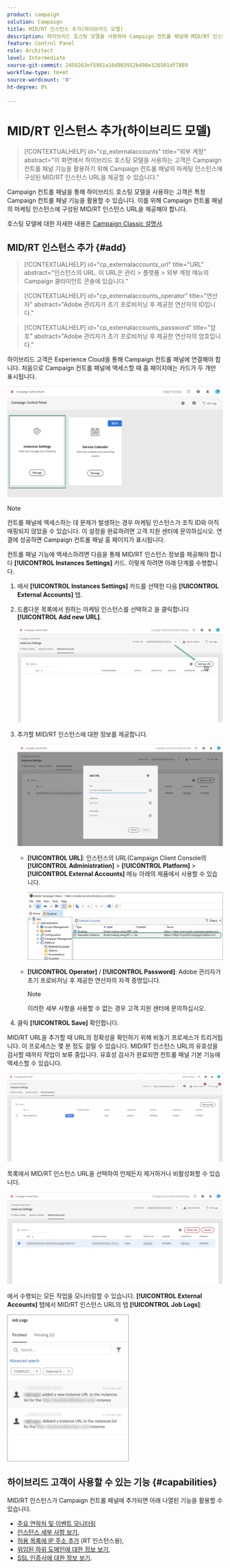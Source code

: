 ```yaml
---
product: campaign
solution: Campaign
title: MID/RT 인스턴스 추가(하이브리드 모델)
description: 하이브리드 호스팅 모델을 사용하여 Campaign 컨트롤 패널에 MID/RT 인스턴스를 추가하는 방법을 알아봅니다.
feature: Control Panel
role: Architect
level: Intermediate
source-git-commit: 2458263ef5981a16d983912b498e320501df7889
workflow-type: tm+mt
source-wordcount: '0'
ht-degree: 0%

---
```



# MID/RT 인스턴스 추가(하이브리드 모델)

>[!CONTEXTUALHELP]
>id="cp_externalaccounts"
>title="외부 계정"
>abstract="이 화면에서 하이브리드 호스팅 모델을 사용하는 고객은 Campaign 컨트롤 패널 기능을 활용하기 위해 Campaign 컨트롤 패널의 마케팅 인스턴스에 구성된 MID/RT 인스턴스 URL을 제공할 수 있습니다."

Campaign 컨트롤 패널을 통해 하이브리드 호스팅 모델을 사용하는 고객은 특정 Campaign 컨트롤 패널 기능을 활용할 수 있습니다. 이를 위해 Campaign 컨트롤 패널의 마케팅 인스턴스에 구성된 MID/RT 인스턴스 URL을 제공해야 합니다.

호스팅 모델에 대한 자세한 내용은 [Campaign Classic 설명서](https://experienceleague.adobe.com/docs/campaign-classic/using/installing-campaign-classic/architecture-and-hosting-models/hosting-models-lp/hosting-models.html).

## MID/RT 인스턴스 추가 {#add}

>[!CONTEXTUALHELP]
>id="cp_externalaccounts_url"
>title="URL"
>abstract="인스턴스의 URL. 이 URL은 관리 > 플랫폼 > 외부 계정 메뉴의 Campaign 클라이언트 콘솔에 있습니다."

>[!CONTEXTUALHELP]
>id="cp_externalaccounts_operator"
>title="연산자"
>abstract="Adobe 관리자가 초기 프로비저닝 후 제공한 연산자의 ID입니다."

>[!CONTEXTUALHELP]
>id="cp_externalaccounts_password"
>title="암호"
>abstract="Adobe 관리자가 초기 프로비저닝 후 제공한 연산자의 암호입니다."

하이브리드 고객은 Experience Cloud을 통해 Campaign 컨트롤 패널에 연결해야 합니다. 처음으로 Campaign 컨트롤 패널에 액세스할 때 홈 페이지에는 카드가 두 개만 표시됩니다.

![](assets/hybrid-homepage.png)

>[!NOTE]
>
>컨트롤 패널에 액세스하는 데 문제가 발생하는 경우 마케팅 인스턴스가 조직 ID와 아직 매핑되지 않았을 수 있습니다. 이 설정을 완료하려면 고객 지원 센터에 문의하십시오. 연결에 성공하면 Campaign 컨트롤 패널 홈 페이지가 표시됩니다.

컨트롤 패널 기능에 액세스하려면 다음을 통해 MID/RT 인스턴스 정보를 제공해야 합니다 **[!UICONTROL Instances Settings]** 카드. 이렇게 하려면 아래 단계를 수행합니다.

1. 에서 **[!UICONTROL Instances Settings]** 카드를 선택한 다음 **[!UICONTROL External Accounts]** 탭.

1. 드롭다운 목록에서 원하는 마케팅 인스턴스를 선택하고 을 클릭합니다 **[!UICONTROL Add new URL]**.

   ![](assets/external-account-addbutton.png)

1. 추가할 MID/RT 인스턴스에 대한 정보를 제공합니다.

   ![](assets/external-account-add.png)

   * **[!UICONTROL URL]**: 인스턴스의 URL(Campaign Client Console의 **[!UICONTROL Administration]** > **[!UICONTROL Platform]** > **[!UICONTROL External Accounts]** 메뉴 아래의 제품에서 사용할 수 있습니다.

      ![](assets/external-account-url.png)

   * **[!UICONTROL Operator]** / **[!UICONTROL Password]**: Adobe 관리자가 초기 프로비저닝 후 제공한 연산자의 자격 증명입니다.

      >[!NOTE]
      >
      >이러한 세부 사항을 사용할 수 없는 경우 고객 지원 센터에 문의하십시오.

1. 클릭 **[!UICONTROL Save]** 확인합니다.

MID/RT URL을 추가할 때 URL의 정확성을 확인하기 위해 비동기 프로세스가 트리거됩니다. 이 프로세스는 몇 분 정도 걸릴 수 있습니다. MID/RT 인스턴스 URL의 유효성을 검사할 때까지 작업이 보류 중입니다. 유효성 검사가 완료되면 컨트롤 패널 기본 기능에 액세스할 수 있습니다.

![](assets/external-account-pending.png)

목록에서 MID/RT 인스턴스 URL을 선택하여 언제든지 제거하거나 비활성화할 수 있습니다.

![](assets/external-account-edit.png)

에서 수행되는 모든 작업을 모니터링할 수 있습니다. **[!UICONTROL External Accounts]** 탭에서 MID/RT 인스턴스 URL의 탭 **[!UICONTROL Job Logs]**:

![](assets/external-account-logs.png)

## 하이브리드 고객이 사용할 수 있는 기능 {#capabilities}

MID/RT 인스턴스가 Campaign 컨트롤 패널에 추가되면 아래 나열된 기능을 활용할 수 있습니다.

* [주요 연락처 및 이벤트 모니터링](../../service-events/service-events.md)
* [인스턴스 세부 사항 보기](../../instances-settings/using/instance-details.md),
* [허용 목록에 IP 주소 추가](../../instances-settings/using/ip-allow-listing-instance-access.md) (RT 인스턴스용),
* [위임된 하위 도메인에 대한 정보 보기](../../subdomains-certificates/using/monitoring-subdomains.md),
* [SSL 인증서에 대한 정보 보기](../../subdomains-certificates/using/monitoring-ssl-certificates.md).